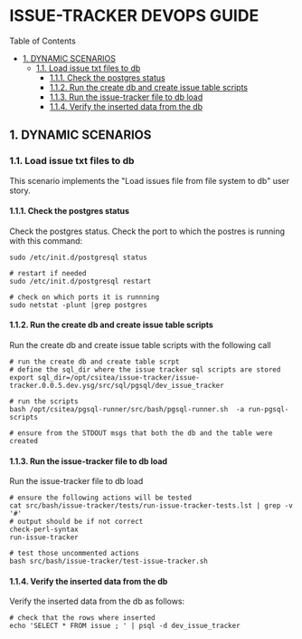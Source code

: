 #  ISSUE-TRACKER DEVOPS GUIDE


Table of Contents

  * [1. DYNAMIC SCENARIOS](#1-dynamic-scenarios)
    * [1.1. Load issue txt files to db](#11-load-issue-txt-files-to-db)
      * [1.1.1. Check the postgres status](#111-check-the-postgres-status)
      * [1.1.2. Run the create db and create issue table scripts](#112-run-the-create-db-and-create-issue-table-scripts)
      * [1.1.3. Run the issue-tracker file to db load](#113-run-the-issue-tracker-file-to-db-load)
      * [1.1.4. Verify the inserted data from the db](#114-verify-the-inserted-data-from-the-db)


    

## 1. DYNAMIC SCENARIOS


    

### 1.1. Load issue txt files to db
This scenario implements the "Load issues file from file system to db" user story. 

    

#### 1.1.1. Check the postgres status
Check the postgres status.
Check the port to which the postres is running with this command:

    sudo /etc/init.d/postgresql status
    
    # restart if needed
    sudo /etc/init.d/postgresql restart
    
    # check on which ports it is runnning
    sudo netstat -plunt |grep postgres

#### 1.1.2. Run the create db and create issue table scripts
Run the create db and create issue table scripts with the following call

    # run the create db and create table scrpt
    # define the sql_dir where the issue tracker sql scripts are stored 
    export sql_dir=/opt/csitea/issue-tracker/issue-tracker.0.0.5.dev.ysg/src/sql/pgsql/dev_issue_tracker
    
    # run the scripts
    bash /opt/csitea/pgsql-runner/src/bash/pgsql-runner.sh  -a run-pgsql-scripts
    
    # ensure from the STDOUT msgs that both the db and the table were created

#### 1.1.3. Run the issue-tracker file to db load
Run the issue-tracker file to db load 

    # ensure the following actions will be tested
    cat src/bash/issue-tracker/tests/run-issue-tracker-tests.lst | grep -v '#'
    # output should be if not correct
    check-perl-syntax
    run-issue-tracker
    
    # test those uncommented actions
    bash src/bash/issue-tracker/test-issue-tracker.sh

#### 1.1.4. Verify the inserted data from the db
Verify the inserted data from the db as follows:

    # check that the rows where inserted
    echo 'SELECT * FROM issue ; ' | psql -d dev_issue_tracker


